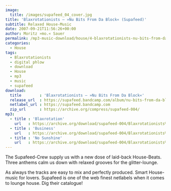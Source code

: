 ```yaml
---
image:
  title: /images/supafeed_04_cover.jpg
title: 'Blaxrotationists – »Nu Bits From Da Block« (Supafeed)'
subtitle: Relaxed House-Music
date: 2007-09-21T11:56:26+00:00
author: Moritz »mo.« Sauer
permalink: /mp3-music-download/house/4-blaxrotationists-nu-bits-from-da-block-supafeed
categories:
  - House
tags:
  - Blaxrotationists
  - digital phlow
  - download
  - House
  - mp3
  - music
  - supafeed
download:
  title        : 'Blaxrotationists – »Nu Bits From Da Block«'
  release_url  : https://supafeed.bandcamp.com/album/nu-bits-from-da-block
  netlabel_url : https://supafeed.bandcamp.com
  zip_url      : https://archive.org/compress/supafeed-004/
mp3:
  - title : 'Blaxrotation'
    url   : https://archive.org/download/supafeed-004/Blaxrotationists%20-%20Nu%20Bits%20From%20Da%20Block%20-%2001%20Blaxrotation.mp3
  - title : 'Business'
    url   : https://archive.org/download/supafeed-004/Blaxrotationists%20-%20Nu%20Bits%20From%20Da%20Block%20-%2002%20Strictly%20Business.mp3
  - title : 'No Sunshine'
    url   : https://archive.org/download/supafeed-004/Blaxrotationists%20-%20Nu%20Bits%20From%20Da%20Block%20-%2003%20No%20Sunshine.mp3
---
```

The Supafeed-Crew supply us with a new dose of laid-back House-Beats. Three anthems calm us down with relaxed grooves for the glitter-lounge.<!--more-->

As always the tracks are easy to mix and perfectly produced. Smart House-music for lovers. Supafeed is one of the web finest netlabels when it comes to lounge house. Dig their catalogue!
